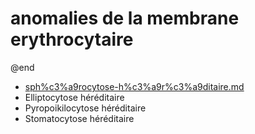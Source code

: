 # anomalies de la membrane erythrocytaire


@end

- [sph%c3%a9rocytose-h%c3%a9r%c3%a9ditaire.md](#sphc3a9rocytose-hc3a9rc3a9ditairemd)
- Elliptocytose héréditaire
- Pyropoikilocytose héréditaire
- Stomatocytose héréditaire
